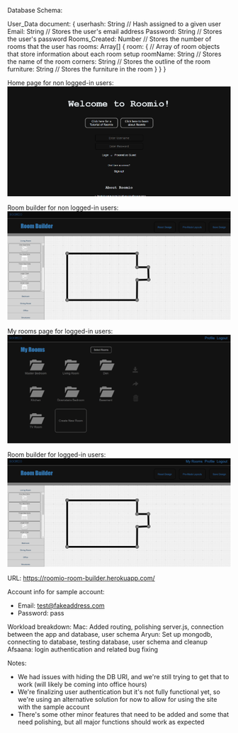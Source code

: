 Database Schema:

User_Data document: {
    userhash: String // Hash assigned to a given user
    Email: String // Stores the user's email address
    Password: String // Stores the user's password
    Rooms_Created: Number // Stores the number of rooms that the user has
    rooms: Array[] { room: { // Array of room objects that store information about each room setup
        roomName: String // Stores the name of the room
        corners: String // Stores the outline of the room
        furniture: String // Stores the furniture in the room
    } }
}

Home page for non logged-in users:
![image](homepage-notloggedin.png)

Room builder for non logged-in users:
![image](roombuilder-page-guest.png)

My rooms page for logged-in users:
![image](myrooms-page.png)

Room builder for logged-in users:
![image](roombuilder-page.png)

URL: https://roomio-room-builder.herokuapp.com/

Account info for sample account:
- Email: test@fakeaddress.com
- Password: pass

Workload breakdown:
Mac: Added routing, polishing server.js, connection between the app and database, user schema
Aryun: Set up mongodb, connecting to database, testing database, user schema and cleanup
Afsaana: login authentication and related bug fixing

Notes:
- We had issues with hiding the DB URI, and we're still trying to get that to work (will likely be coming into office hours)
- We're finalizing user authentication but it's not fully functional yet, so we're using an alternative solution for now to allow for using the site with the sample account
- There's some other minor features that need to be added and some that need polishing, but all major functions should work as expected 